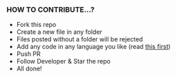 
### HOW TO CONTRIBUTE...?
* Fork this repo
* Create a new file in any folder
* Files posted without a folder will be rejected
* Add any code in any language you like (read [this first](https://github.com/OyePradumya/Collection/blob/8f94fafce5b017e6833d592f4e7d36e690230f30/GUIDELINES.md))
* Push PR
* Follow Developer & Star the repo
* All done!
